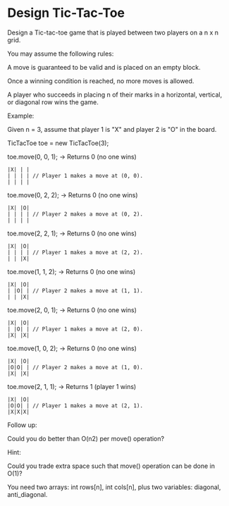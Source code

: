 # Design Tic-Tac-Toe

Design a Tic-tac-toe game that is played between two players on a n x n grid.

You may assume the following rules:

A move is guaranteed to be valid and is placed on an empty block.

Once a winning condition is reached, no more moves is allowed.

A player who succeeds in placing n of their marks in a horizontal, vertical, or diagonal row wins the game.

Example:

Given n = 3, assume that player 1 is "X" and player 2 is "O" in the board.

TicTacToe toe = new TicTacToe(3);

toe.move(0, 0, 1); -> Returns 0 (no one wins)

    |X| | |
    | | | | // Player 1 makes a move at (0, 0).
    | | | |

toe.move(0, 2, 2); -> Returns 0 (no one wins)

    |X| |O|
    | | | | // Player 2 makes a move at (0, 2).
    | | | |

toe.move(2, 2, 1); -> Returns 0 (no one wins)

    |X| |O|
    | | | | // Player 1 makes a move at (2, 2).
    | | |X|

toe.move(1, 1, 2); -> Returns 0 (no one wins)

    |X| |O|
    | |O| | // Player 2 makes a move at (1, 1).
    | | |X|

toe.move(2, 0, 1); -> Returns 0 (no one wins)

    |X| |O|
    | |O| | // Player 1 makes a move at (2, 0).
    |X| |X|

toe.move(1, 0, 2); -> Returns 0 (no one wins)

    |X| |O|
    |O|O| | // Player 2 makes a move at (1, 0).
    |X| |X|

toe.move(2, 1, 1); -> Returns 1 (player 1 wins)

    |X| |O|
    |O|O| | // Player 1 makes a move at (2, 1).
    |X|X|X|

Follow up:

Could you do better than O(n2) per move() operation?

Hint:

Could you trade extra space such that move() operation can be done in O(1)?

You need two arrays: int rows[n], int cols[n], plus two variables: diagonal, anti_diagonal.